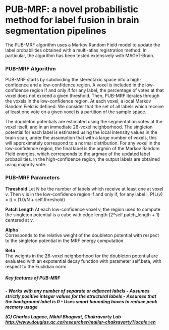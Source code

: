 # PUB-MRF: a novel probabilistic method for label fusion in brain segmentation pipelines

The PUB-MRF algorithm uses a Markov Random Field model to update the
label probabilities obtained with a multi-atlas registration method. In
particular, the algorithm has been tested extensively with MAGeT-Brain.

<h3>PUB-MRF Algorithm</h3>

PUB-MRF starts by subdividing the stereotaxic space into a high-confidence
and a low-confidence region. A voxel is included in the low-confidence
region if and only if for any label, the percentage of votes at that voxel
does not exceed a given threshold. Then, PUB-MRF iterates through the voxels
in the low-confidence region. At each voxel, a local Markov Random Field is
defined. We consider that the set of all labels which receive at least one 
vote on a given voxel is a partition of the sample space.

The doubleton potentials are estimated using the segmentation votes at the
voxel itself, and in an immediate 26-voxel neighborhood. The singleton
potential for each label is estimated using the local intensity values in
the brain scan, under the assumption that with a large number of voxels, 
this will approximately correspond to a normal distribution. For any voxel
in the low-confidence region, the final label is the argmin of the Markov 
Random Field energies, which corresponds to the argmax of the updated label
probabilities. In the high-confidence region, the output labels are obtained
using majority vote.

<h3>PUB-MRF Parameters</h3>

<b>Threshold</b>
Let N be the number of labels which receive at least
                     one at voxel v. Then v is in the low-confidence
                     region if and only if, for any label l,
                     P(L(v) = l) < (1.0/N + self.threshold)

<b>Patch Length</b>
At each low-confidence voxel v, the region used to
                     compute the singleton potential is a cube with edge
                     length (2*self.patch_length + 1) centered at v.

<b>Alpha</b>         
Corresponds to the relative weight of the doubleton
                     potential with respect to the singleton potential in
                     the MRF energy computation.

<b>Beta</b>          
The weights in the 26-voxel neighborhood for the
                     doubleton potential are evaluated with an expotential
                     decay function with parameter self.beta, with respect
                     to the Euclidian norm.

<h5>Key features of PUB-MRF<h5>
- Works with any number of separate or adjacent labels
- Assumes strictly positive integer values for the structural labels
- Assumes that the background label is 0
- Uses smart bounding boxes to reduce peak memory usage

(C) Charles Lagace, Nikhil Bhagwat, Chakravarty Lab
http://www.douglas.qc.ca/researcher/mallar-chakravarty?locale=en
